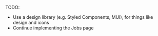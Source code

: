 TODO:

- Use a design library (e.g. Styled Components, MUI), for things like design and icons
- Continue implementing the Jobs page

